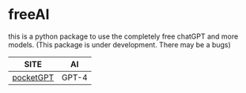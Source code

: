 # freeAI
this is a python package to use the completely free chatGPT and more models.
(This package is under development. There may be a bugs)

| SITE | AI |
| ---- | -- |
| [pocketGPT](pocketgpt.000webhostapp.com) | GPT-4 |